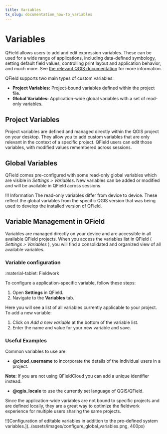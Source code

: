 ```yaml
---
title: Variables
tx_slug: documentation_how-to_variables
---
```


# Variables

QField allows users to add and edit expression variables.
These can be used for a wide range of applications, including data-defined symbology, setting default field values, controlling print layout and application behavior, and much more.
See [the relevant QGIS documentation](https://docs.qgis.org/latest/en/docs/user_manual/introduction/general_tools.html#storing-values-in-variables) for more information.

QField supports two main types of custom variables:

- **Project Variables:** Project-bound variables defined within the project file.
- **Global Variables:** Application-wide global variables with a set of read-only variables.



## Project Variables

Project variables are defined and managed directly within the QGIS project on your desktop.
They allow you to add custom variables that are only relevant in the context of a specific project.
QField users can edit those variables, with modified values remembered across sessions.

## Global Variables

QField comes pre-configured with some read-only global variables which are visible in *Settings > Variables*.
New variables can be added or modified and will be available in QField across sessions.

!!! Information
    The read-only variables differ from device to device. These reflect the global variables from the specific QGIS version that was being used to develop the installed version of QField.

## Variable Management in QField

Variables are managed directly on your device and are accessible in all available QField projects.
When you access the variables list in QField ( *Settings > Variables* ), you will find a consolidated and organized view of all available variables.

### Variable configuration

:material-tablet: Fieldwork

To configure a application-specific variable, follow these steps:

1. Open **Settings** in QField.
2. Navigate to the **Variables** tab.

Here you will see a list of all variables currently applicable to your project.
To add a new variable:

1. Click on *Add a new variable* at the bottom of the variable list.
2. Enter the name and value for your new variable and save.

### Useful Examples

Common variables to use are:

- **@cloud_username** to incorporate the details of the individual users in a project.

**Note**: If you are not using QFieldCloud you can add a unique identifier instead.

- **@qgis_locale** to use the currently set language of QGIS/QField.

Since the application-wide variables are not bound to specific projects and are defined locally, they are a great way to optimize the fieldwork experience for multiple users sharing the same projects.

!![Configuration of editable variables in addition to the
pre-defined system variables.](../assets/images/configure_global_variables.png, 400px)
